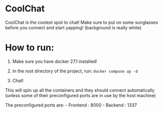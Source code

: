 # CoolChat

CoolChat is the coolest spot to chat!
Make sure to put on some sunglasses before you connect and start yapping! (background is really white)

# How to run:

1. Make sure you have docker 27.1 installed!

2. In the root directory of the project, run:
```docker compose up -d```

3. Chat!

This will spin up all the containers and they should connect automatically (unless some of their preconfigured ports are in use by the host machine)

The preconfigured ports are:
    - Frontend : 8000
    - Backend  : 1337